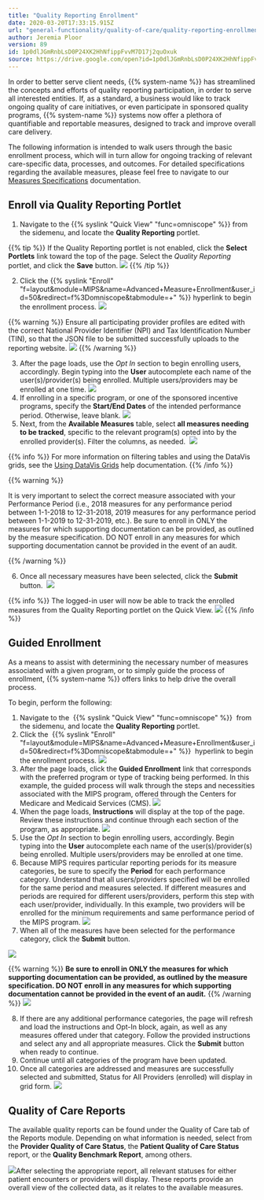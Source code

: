 ```yaml
---
title: "Quality Reporting Enrollment"
date: 2020-03-20T17:33:15.915Z
url: "general-functionality/quality-of-care/quality-reporting-enrollment.html"
author: Jeremia Ploor
version: 89
id: 1p0dlJGmRnbLsD0P24XK2HhNfippFvvM7D17j2quOxuk
source: https://drive.google.com/open?id=1p0dlJGmRnbLsD0P24XK2HhNfippFvvM7D17j2quOxuk
---
```

In order to better serve client needs, {{% system-name %}} has streamlined the concepts and efforts of quality reporting participation, in order to serve all interested entities. If, as a standard, a business would like to track ongoing quality of care initiatives, or even participate in sponsored quality programs, {{% system-name %}} systems now offer a plethora of quantifiable and reportable measures, designed to track and improve overall care delivery.



The following information is intended to walk users through the basic enrollment process, which will in turn allow for ongoing tracking of relevant care-specific data, processes, and outcomes. For detailed specifications regarding the available measures, please feel free to navigate to our [Measures Specifications](https://docs.google.com/document/d/1ZFrvk1XjXGNKZ0lwYpndDv1GyviiEASJRNY85ZynUzQ) documentation.

## Enroll via Quality Reporting Portlet

1. Navigate to the {{% syslink "Quick View" "func=omniscope" %}} from the sidemenu, and locate the <strong>Quality Reporting</strong> portlet. 

{{% tip %}} If the Quality Reporting portlet is not enabled, click the **Select Portlets** link toward the top of the page. Select the *Quality Reporting* portlet, and click the **Save** button. ![](../../external_files/e0e321528692f3552c985df19845b384.png) {{% /tip %}}

2. Click the {{% syslink "Enroll" "f=layout&module=MIPS&name=Advanced+Measure+Enrollment&user_id=50&redirect=f%3Domniscope&tabmodule=+" %}} hyperlink to begin the enrollment process.    ![](../../external_files/a83a8791d43b98ea130c4412a87263ee.png) 

{{% warning %}} Ensure all participating provider profiles are edited with the correct National Provider Identifier (NPI) and Tax Identification Number (TIN), so that the JSON file to be submitted successfully uploads to the reporting website. ![](../../external_files/8bba9bdf65156c632169b350636b5b4a.png) {{% /warning %}}

3. After the page loads, use the <em>Opt In</em> section to begin enrolling users, accordingly. Begin typing into the <strong>User</strong> autocomplete each name of the user(s)/provider(s) being enrolled. Multiple users/providers may be enrolled at one time.    ![](../../external_files/f049f4769b0f62f43e94e848eb886a85.png)
4. If enrolling in a specific program, or one of the sponsored incentive programs, specify the <strong>Start/End Dates</strong> of the intended performance period. Otherwise, leave blank.    ![](../../external_files/fcba7ef35dbc12c2766de3612b17a0fc.png)
5. Next, from the <strong>Available Measures</strong> table, select <strong>all measures needing to be tracked</strong>, specific to the relevant program(s) opted into by the enrolled provider(s). Filter the columns, as needed.  ![](../../external_files/25a844da1edb3f9ceb96b956fa2b433d.png) 

{{% info %}} For more information on filtering tables and using the DataVis grids, see the [Using DataVis Grids](https://docs.google.com/document/d/1Ghj2RP8IERXm7OKIAoAj3YYh7sVV18xr5-Nf3UzBxHY) help documentation. {{% /info %}}


 {{% warning %}} 

It is very important to select the correct measure associated with your Performance Period (i.e., 2018 measures for any performance period between 1-1-2018 to 12-31-2018, 2019 measures for any performance period between 1-1-2019 to 12-31-2019, etc.). Be sure to enroll in ONLY the measures for which supporting documentation can be provided, as outlined by the measure specification. DO NOT enroll in any measures for which supporting documentation cannot be provided in the event of an audit. 

{{% /warning %}}
  

6. Once all necessary measures have been selected, click the <strong>Submit</strong> button.  ![](../../external_files/a9861c23dae58c7cea6e656ba9b23097.png) 

{{% info %}} The logged-in user will now be able to track the enrolled measures from the Quality Reporting portlet on the Quick View. ![](../../external_files/f002496bda712e9cc35e0a2c384d84c5.png) {{% /info %}}


## Guided Enrollment

As a means to assist with determining the necessary number of measures associated with a given program, or to simply guide the process of enrollment, {{% system-name %}} offers links to help drive the overall process.

To begin, perform the following:

1. Navigate to the  {{% syslink "Quick View" "func=omniscope" %}}  from the sidemenu, and locate the <strong>Quality Reporting</strong> portlet.
2. Click the  {{% syslink "Enroll" "f=layout&module=MIPS&name=Advanced+Measure+Enrollment&user_id=50&redirect=f%3Domniscope&tabmodule=+" %}}  hyperlink to begin the enrollment process. ![](../../external_files/a83a8791d43b98ea130c4412a87263ee.png) 
3. After the page loads, click the <strong>Guided Enrollment</strong> link that corresponds with the preferred program or type of tracking being performed. In this example, the guided process will walk through the steps and necessities associated with the MIPS program, offered through the Centers for Medicare and Medicaid Services (CMS).    ![](../../external_files/d413622942396eeab63b2eedf3bca25d.png)
4. When the page loads, <strong>Instructions</strong> will display at the top of the page. Review these instructions and continue through each section of the program, as appropriate.    ![](../../external_files/5834e576130b4bc785402ae5e366b158.png)
5. Use the <em>Opt In</em> section to begin enrolling users, accordingly. Begin typing into the <strong>User</strong> autocomplete each name of the user(s)/provider(s) being enrolled. Multiple users/providers may be enrolled at one time.   
6. Because MIPS requires particular reporting periods for its measure categories, be sure to specify the <strong>Period</strong> for each performance category. Understand that all users/providers specified will be enrolled for the same period and measures selected. If different measures and periods are required for different users/providers, perform this step with each user/provider, individually. In this example, two providers will be enrolled for the minimum requirements and same performance period of the MIPS program.    ![](../../external_files/0ba4f9edee0790ce14184279bfda45b2.png)
7. When all of the measures have been selected for the performance category, click the <strong>Submit</strong> button.

![](../../external_files/952b02c0bb74b717077e1fc5faa22789.png) 

{{% warning %}} **Be sure to enroll in ONLY the measures for which supporting documentation can be provided, as outlined by the measure specification. DO NOT enroll in any measures for which supporting documentation cannot be provided in the event of an audit.** {{% /warning %}}
  ![](../../external_files/952b02c0bb74b717077e1fc5faa22789.png)



8. If there are any additional performance categories, the page will refresh and load the instructions and Opt-In block, again, as well as any measures offered under that category. Follow the provided instructions and select any and all appropriate measures. Click the <strong>Submit</strong> button when ready to continue.   
9. Continue until all categories of the program have been updated.   
10. Once all categories are addressed and measures are successfully selected and submitted, Status for All Providers (enrolled) will display in grid form.  ![](../../external_files/951a6bafb8a798692b495f81d67fd0bf.png)

## Quality of Care Reports

The available quality reports can be found under the Quality of Care tab of the Reports module. Depending on what information is needed, select from the **Provider Quality of Care Status**, the **Patient Quality of Care Status** report, or the **Quality Benchmark Report**, among others.





![](../../external_files/92390dec25bfa5e5947808833f20b533.png)After selecting the appropriate report, all relevant statuses for either patient encounters or providers will display. These reports provide an overall view of the collected data, as it relates to the available measures.

